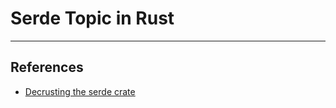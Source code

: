 # Serde Topic in Rust

---

## References

- [Decrusting the serde crate](https://www.youtube.com/watch?v=BI_bHCGRgMY&t=17s)
